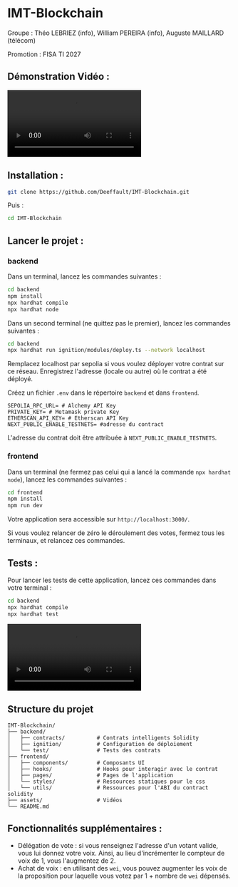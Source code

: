 # IMT-Blockchain

Groupe : Théo LEBRIEZ (info), William PEREIRA (info), Auguste MAILLARD (télécom)

Promotion : FISA TI 2027

## Démonstration Vidéo :

<video src="https://user-images.githubusercontent.com/Deeffault/IMT-Blockchain
/assets/demo.mp4" controls="controls" style="max-width: 730px;"></video>


## Installation : 
```bash
git clone https://github.com/Deeffault/IMT-Blockchain.git
```

Puis : 
```bash
cd IMT-Blockchain
```

## Lancer le projet : 
### backend
Dans un terminal, lancez les commandes suivantes :
```bash
cd backend
npm install
npx hardhat compile
npx hardhat node
```

Dans un second terminal (ne quittez pas le premier), lancez les commandes suivantes :
```bash
cd backend
npx hardhat run ignition/modules/deploy.ts --network localhost
```

Remplacez localhost par sepolia si vous voulez déployer votre contrat sur ce réseau. Enregistrez l'adresse (locale ou autre) où le contrat a été déployé.

Créez un fichier `.env` dans le répertoire `backend` et dans `frontend`.
```
SEPOLIA_RPC_URL= # Alchemy API Key
PRIVATE_KEY= # Metamask private Key
ETHERSCAN_API_KEY= # Etherscan API Key
NEXT_PUBLIC_ENABLE_TESTNETS= #adresse du contract
```
L'adresse du contrat doit être attribuée à `NEXT_PUBLIC_ENABLE_TESTNETS`.

### frontend
Dans un terminal (ne fermez pas celui qui a lancé la commande `npx hardhat node`), lancez les commandes suivantes :
```bash
cd frontend
npm install
npm run dev
```

Votre application sera accessible sur `http://localhost:3000/`.

Si vous voulez relancer de zéro le déroulement des votes, fermez tous les terminaux, et relancez ces commandes.

## Tests :
Pour lancer les tests de cette application, lancez ces commandes dans votre terminal :
```bash
cd backend
npx hardhat compile
npx hardhat test
```

<video src="https://user-images.githubusercontent.com/Deeffault/IMT-Blockchain
/assets/tests.mp4" controls="controls" style="max-width: 730px;"></video>

## Structure du projet
```
IMT-Blockchain/
├── backend/
│   ├── contracts/          # Contrats intelligents Solidity
│   ├── ignition/           # Configuration de déploiement
│   └── test/               # Tests des contrats
├── frontend/
│   ├── components/         # Composants UI
│   ├── hooks/              # Hooks pour interagir avec le contrat
│   ├── pages/              # Pages de l'application
│   └── styles/             # Ressources statiques pour le css
│   └── utils/              # Ressources pour l'ABI du contract solidity
├── assets/                 # Vidéos
└── README.md
```

## Fonctionnalités supplémentaires :

- Délégation de vote : si vous renseignez l'adresse d'un votant valide, vous lui donnez votre voix. Ainsi, au lieu d'incrémenter le compteur de voix de 1, vous l'augmentez de 2.
- Achat de voix : en utilisant des `wei`, vous pouvez augmenter les voix de la proposition pour laquelle vous votez par 1 + nombre de `wei` dépensés.